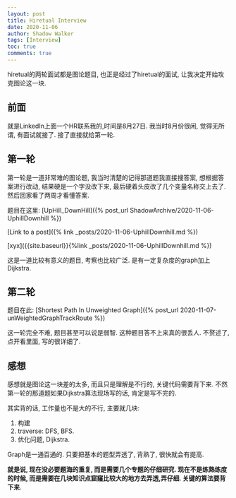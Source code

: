 ```yaml
---
layout: post
title: Hiretual Interview
date: 2020-11-06
author: Shadow Walker
tags: [Interview]
toc: true
comments: true
---
```


hiretual的两轮面试都是图论题目, 也正是经过了hiretual的面试, 让我决定开始攻克图论这一块. 

## 前面

就是LinkedIn上面一个HR联系我的,时间是8月27日.  我当时8月份很闲, 觉得无所谓, 有面试就接了. 接了直接就给第一轮. 

## 第一轮

第一轮是一道非常难的图论题, 我当时清楚的记得那道题我直接搜答案, 想根据答案进行改动, 结果硬是一个字没改下来, 最后硬着头皮改了几个变量名称交上去了.  然后回家看了两周才看懂答案. 

题目在这里: [UpHill_DownHill]({% post_url ShadowArchive/2020-11-06-UphillDownhill %})


[Link to a post]({% link _posts/2020-11-06-UphillDownhill.md %})

[xyx]({{site.baseurl}}{%link _posts/2020-11-06-UphillDownhill.md %})

这是一道比较有意义的题目, 考察也比较广泛. 是有一定复杂度的graph加上Dijkstra. 

## 第二轮

题目在此: [Shortest Path In Unweighted Graph]({% post_url 2020-11-07-unWeightedGraphTrackRoute %})

这一轮完全不难, 题目甚至可以说是弱智. 这种题目答不上来真的很丢人.  不赘述了, 点开看里面, 写的很详细了. 

## 感想

感想就是图论这一块差的太多, 而且只是理解是不行的, 关键代码需要背下来. 不然第一轮的那道题如果Dijkstra算法现场写的话, 肯定是写不完的. 

其实背的话, 工作量也不是大的不行, 主要就几块: 

1. 构建
2. traverse: DFS, BFS. 
3. 优化问题, Dijkstra. 

Graph是一通百通的. 只要把基本的题型弄透了, 背熟了, 很快就会有提高. 

**就是说, 现在没必要题海的重复, 而是需要几个专题的仔细研究. 现在不是练熟练度的时候, 而是需要在几块知识点窟窿比较大的地方去弄透,弄仔细. 关键的算法要背下来**. 



